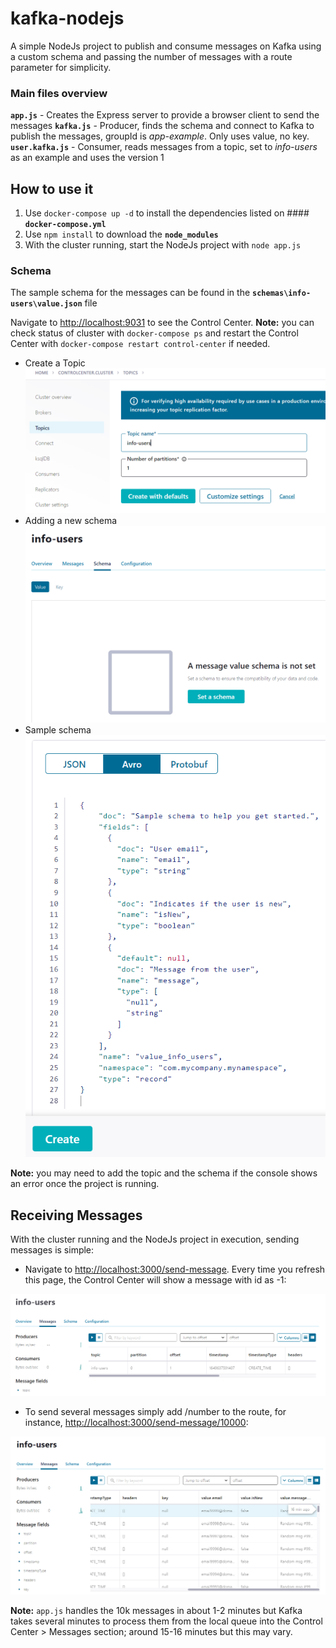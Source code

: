 # kafka-nodejs

A simple NodeJs project to publish and consume messages on Kafka using a custom schema and passing the number of messages with a route parameter for simplicity.

### Main files overview

**`app.js`** - Creates the Express server to provide a browser client to send the messages
**`kafka.js`** - Producer, finds the schema and connect to Kafka to publish the messages, groupId is *app-example*. Only uses value, no key.
**`user.kafka.js`** - Consumer, reads messages from a topic, set to *info-users* as an example and uses the version 1

## How to use it

1. Use `docker-compose up -d` to install the dependencies listed on #### **`docker-compose.yml`**
2. Use `npm install` to download the **`node_modules`**
3. With the cluster running, start the NodeJs project with `node app.js`

### Schema 

The sample schema for the messages can be found in the **`schemas\info-users\value.json`** file

Navigate to [http://localhost:9031](http://localhost:9031) to see the Control Center. **Note:** you can check status of cluster with `docker-compose ps` and restart the Control Center with `docker-compose restart control-center` if needed.

- Create a Topic
![Creating a topic](/img/topic-creation.PNG)
- Adding a new schema
![Adding new schema](/img/creating-schema.PNG)
- Sample schema
![Adding new schema](/img/sample-schema.PNG)

**Note:** you may need to add the topic and the schema if the console shows an error once the project is running.

## Receiving Messages
With the cluster running and the NodeJs project in execution, sending messages is simple:

- Navigate to [http://localhost:3000/send-message](http://localhost:3000/send-message). Every time you refresh this page, the Control Center will show a message with id as -1:

![Message](/img/messages.PNG)
- To send several messages simply add /number to the route, for instance, [http://localhost:3000/send-message/10000](http://localhost:3000/send-message/10000):

![10k messages](/img/10k-msg.PNG)

**Note:** `app.js` handles the 10k messages in about 1-2 minutes but Kafka takes several minutes to process them from the local queue into the Control Center > Messages section; around 15-16 minutes but this may vary. 
